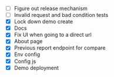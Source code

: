 - [ ] Figure out release mechanism
- [ ] Invalid request and bad condition tests
- [x] Lock down demo create
- [x] Docs
- [x] Fix UI when going to a direct url
- [x] About page
- [x] Previous report endpoint for compare
- [x] Env config
- [x] Config js
- [x] Demo deployment
